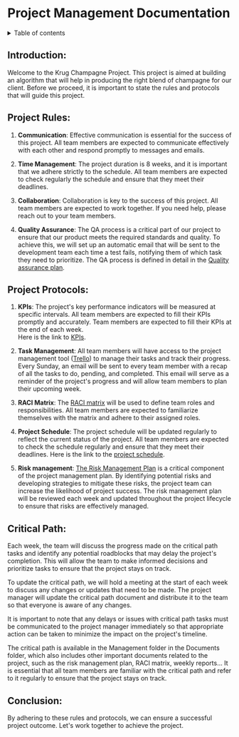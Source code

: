 
<h1>Project Management Documentation</h1>

<details>
<summary>Table of contents</summary>

- [Introduction:](#introduction)
- [Project Rules:](#project-rules)
- [Project Protocols:](#project-protocols)
- [Critical Path:](#critical-path)
- [Conclusion:](#conclusion)

</details>

## Introduction:

Welcome to the Krug Champagne Project. This project is aimed at building an algorithm that will help in producing the right blend of champagne for our client. Before we proceed, it is important to state the rules and protocols that will guide this project.

## Project Rules:

1. **Communication**: Effective communication is essential for the success of this project. All team members are expected to communicate effectively with each other and respond promptly to messages and emails.

2. **Time Management**: The project duration is 8 weeks, and it is important that we adhere strictly to the schedule. All team members are expected to check regularly the schedule and ensure that they meet their deadlines.

3. **Collaboration**: Collaboration is key to the success of this project. All team members are expected to work together. If you need help, please reach out to your team members.

4. **Quality Assurance**: The QA process is a critical part of our project to ensure that our product meets the required standards and quality. To achieve this, we will set up an automatic email that will be sent to the development team each time a test fails, notifying them of which task they need to prioritize. The QA process is defined in detail in the [Quality assurance plan]().


## Project Protocols:

1. **KPIs**: The project's key performance indicators will be measured at specific intervals. All team members are expected to fill their KPIs promptly and accurately. Team members are expected to fill their KPIs at the end of each week. <br>Here is the link to [KPIs](https://docs.google.com/spreadsheets/d/1rdj3Sp6lbA9zX_4oCAbLPIQLKgYrU9wKa_OI0TgnUcU/edit?usp=sharing).

2. **Task Management**: All team members will have access to the project management tool ([Trello]()) to manage their tasks and track their progress. Every Sunday, an email will be sent to every team member with a recap of all the tasks to do, pending, and completed. This email will serve as a reminder of the project's progress and will allow team members to plan their upcoming week. 

3. **RACI Matrix**: The [RACI matrix](RACI.pdf) will be used to define team roles and responsibilities. All team members are expected to familiarize themselves with the matrix and adhere to their assigned roles.

4. **Project Schedule**: The project schedule will be updated regularly to reflect the current status of the project. All team members are expected to check the schedule regularly and ensure that they meet their deadlines. Here is the link to the [project schedule](https://trello.com/b/QVQdK1at/finalproject/calendar/2023/05).

5. **Risk management**: [The Risk Management Plan](Risk-Management-Plan.md) is a critical component of the project management plan. By identifying potential risks and developing strategies to mitigate these risks, the project team can increase the likelihood of project success. The risk management plan will be reviewed each week and updated throughout the project lifecycle to ensure that risks are effectively managed.
   

## Critical Path: 
Each week, the team will discuss the progress made on the critical path tasks and identify any potential roadblocks that may delay the project's completion. This will allow the team to make informed decisions and prioritize tasks to ensure that the project stays on track.

To update the critical path, we will hold a meeting at the start of each week to discuss any changes or updates that need to be made. The project manager will update the critical path document and distribute it to the team so that everyone is aware of any changes. 
 
It is important to note that any delays or issues with critical path tasks must be communicated to the project manager immediately so that appropriate action can be taken to minimize the impact on the project's timeline.

The critical path is available in the Management folder in the Documents folder, which also includes other important documents related to the project, such as the risk management plan, RACI matrix, weekly reports... It is essential that all team members are familiar with the critical path and refer to it regularly to ensure that the project stays on track.


## Conclusion:
By adhering to these rules and protocols, we can ensure a successful project outcome. Let's work together to achieve the project.